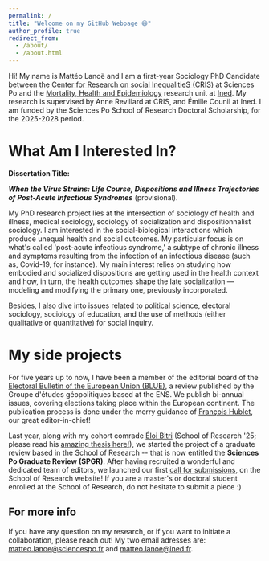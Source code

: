 ```yaml
---
permalink: /
title: "Welcome on my GitHub Webpage 😄"
author_profile: true
redirect_from: 
  - /about/
  - /about.html
---
```


Hi! My name is Mattéo Lanoë and I am a first-year Sociology PhD Candidate between the [Center for Research on social InequalitieS (CRIS)](https://www.sciencespo.fr/cris/en/) at Sciences Po and the [Mortality, Health and Epidemiology](https://mse.site.ined.fr/en/) research unit at [Ined](https://www.ined.fr). My research is supervised by Anne Revillard at CRIS, and Émilie Counil at Ined. I am funded by the Sciences Po School of Research Doctoral Scholarship, for the 2025-2028 period. 

What Am I Interested In? 
======

**Dissertation Title:** 

_**When the Virus Strains: Life Course, Dispositions and Illness Trajectories of Post-Acute Infectious Syndromes**_ (provisional). 

My PhD research project lies at the intersection of sociology of health and illness, medical sociology, sociology of socialization and dispositionnalist sociology. I am interested in the social-biological interactions which produce unequal health and social outcomes. My particular focus is on what's called 'post-acute infectious syndrome,' a subtype of chronic illness and symptoms resulting from the infection of an infectious disease (such as, Covid-19, for instance). My main interest relies on studying how embodied and socialized dispositions are getting used in the health context and how, in turn, the health outcomes shape the late socialization — modeling and modifying the primary one, previously incorporated. 

Besides, I also dive into issues related to political science, electoral sociology, sociology of education, and the use of methods (either qualitative or quantitative) for social inquiry.

My side projects
======

For five years up to now, I have been a member of the editorial board of the [Electoral Bulletin of the European Union (BLUE)](https://geopolitique.eu/numeros/elections-en-europe-2024/), a review published by the Groupe d'études géopolitiques based at the ENS. We publish bi-annual issues, covering elections taking place within the European continent. The publication process is done under the merry guidance of [François Hublet](https://hblt.eu), our great editor-in-chief!

Last year, along with my cohort comrade [Éloi Bitri](https://www.linkedin.com/in/éloi-bitri-893b77338/?originalSubdomain=fr) (School of Research '25; please read his [amazing thesis here!](https://www.sciencespo.fr/ecole-recherche/sites/sciencespo.fr.ecole-recherche/files/BITRI-Eloi.pdf)), we started the project of a graduate review based in the School of Research -- that is now entitled the **Sciences Po Graduate Review (SPGR)**. After having recruited a wonderful and dedicated team of editors, we launched our first [call for submissions](https://www.sciencespo.fr/ecole-recherche/en/news/call-for-contributions-sciences-po-graduate-review/), on the School of Research website! If you are a master's or doctoral student enrolled at the School of Research, do not hesitate to submit a piece :)

For more info
------
If you have any question on my research, or if you want to initiate a collaboration, please reach out! My two email adresses are: [matteo.lanoe@sciencespo.fr](matteo.lanoe@sciencespo.fr) and [matteo.lanoe@ined.fr](matteo.lanoe@ined.fr).
